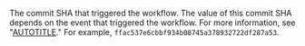 The commit SHA that triggered the workflow. The value of this commit SHA depends on the event that triggered the workflow. For more information, see "[AUTOTITLE](/actions/using-workflows/events-that-trigger-workflows)." For example, `ffac537e6cbbf934b08745a378932722df287a53`.
